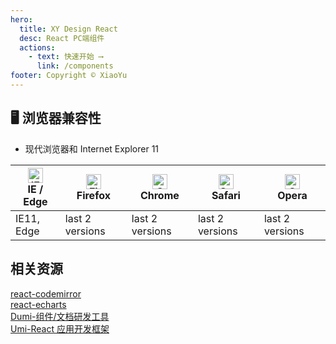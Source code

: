 ```yaml
---
hero:
  title: XY Design React
  desc: React PC端组件
  actions:
    - text: 快速开始 ⟶
      link: /components
footer: Copyright © XiaoYu
---
```


## 🖥 浏览器兼容性

- 现代浏览器和 Internet Explorer 11

| <img src="https://xiaoyu11111.github.io/browser-logos/images/pic_ie.png" alt="IE / Edge" width="24px" height="24px" /><br>IE / Edge | <img src="https://xiaoyu11111.github.io/browser-logos/images/pic_firefox.png" alt="Firefox" width="24px" height="24px" /><br>Firefox | <img src="https://xiaoyu11111.github.io/browser-logos/images/pic_chrome.gif" alt="Chrome" width="24px" height="24px" /><br>Chrome | <img src="https://xiaoyu11111.github.io/browser-logos/images/pic_safari.gif" alt="Safari" width="24px" height="24px" /><br>Safari | <img src="https://xiaoyu11111.github.io/browser-logos/images/pic_opera.gif" alt="Opera" width="24px" height="24px" /><br>Opera |
| ----------------------------------------------------------------------------------------------------------------------------------- | ------------------------------------------------------------------------------------------------------------------------------------ | --------------------------------------------------------------------------------------------------------------------------------- | --------------------------------------------------------------------------------------------------------------------------------- | ------------------------------------------------------------------------------------------------------------------------------ |
| IE11, Edge                                                                                                                          | last 2 versions                                                                                                                      | last 2 versions                                                                                                                   | last 2 versions                                                                                                                   | last 2 versions                                                                                                                |

## 相关资源

[react-codemirror](https://github.com/JedWatson/react-codemirror) <br/>
[react-echarts](https://github.com/somonus/react-echarts)<br/>
[Dumi-组件/文档研发工具](https://d.umijs.org/)<br/>
[Umi-React 应用开发框架](https://umijs.org/)<br/>
